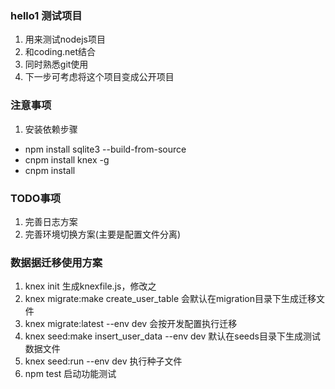 ### hello1 测试项目
1. 用来测试nodejs项目
2. 和coding.net结合
3. 同时熟悉git使用
4. 下一步可考虑将这个项目变成公开项目

### 注意事项
1. 安装依赖步骤
* npm install sqlite3 --build-from-source
* cnpm install knex -g
* cnpm install 

### TODO事项
1. 完善日志方案
2. 完善环境切换方案(主要是配置文件分离)

### 数据据迁移使用方案
1. knex init 生成knexfile.js，修改之
2. knex migrate:make create_user_table 会默认在migration目录下生成迁移文件
3. knex migrate:latest --env dev 会按开发配置执行迁移
4. knex seed:make insert_user_data --env dev 默认在seeds目录下生成测试数据文件
5. knex seed:run --env dev  执行种子文件
6. npm test  启动功能测试

